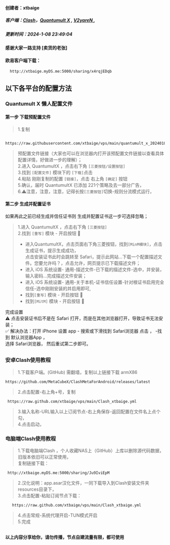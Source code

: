 #### 创建者：xtbaige  
##### 客户端：[Clash](#clash)，[Quantumult X](#quantumult-x) , [V2yareN ](#v2yaren),
##### 更新时间：2024-1-08 23:49:04
#### 感谢大家一路支持 [卖货的老张]  
#### 欧易客户端下载：  
      http://xtbaige.myDS.me:5000/sharing/x4rqjEDqb

## 以下各平台的配置方法
   ### Quantumult X 懒人配置文件  
#### 第一步 下载预配置文件  
> 1.复制  

       https://raw.githubusercontent.com/xtbaige/vps/main/quantumult_x_20240108.conf  

> 预配置文件链接（大家也可以在浏览器内打开该预配置文件链接以查看具体配置详情，好做进一步的理解）；  
> 2.进入 QuantumultX ，点击右下角 `[三菱按钮/设置按钮]`  
> 3.找到 `[配置文件]` 模块下的 `[下载]`点击  
> 4.粘贴 刚刚复制的配置 `[链接]`，点击 右上角 `[确定]` 按钮  
> 5.确认，届时 QuantumultX 已添加 221个策略及去一部分广告，  
> 6.⚠️注意，注意，注意，记得长按`[三菱按钮]`切换-规则分流模式运行，  
#### 第二步 生成并配置证书   
如果再此之前已经生成并信任证书则 生成并配置证书这一步可选择忽略；  
> 1.进入 QuantumultX ，点击右下角 `[三菱按钮]`  
> 2.找到 `[重写]` 模块 - 开启按钮 🔘  
> + 进入QuantumultX，点击页面右下角三菱按钮，找到`[MinM模块]`，点击生成证书，提示生成成功，  
点击安装证书此时会跳转至 Safari，提示此网站...下载一个配置描述文件。您要允许吗？，点击允许，网页提示已下载描述文件；  
> + 进入 iOS 系统设置- 通用-描述文件-已下载的描述文件-选中，并安装，输入密码...完成描述文件安装；  
> + 进入 iOS 系统设置- 通用-关于本机-证书信任设置-针对根证书启用完全信任-选中刚刚安装的并启用即可,  
> + 找到`[重写]` 模块 - 开启按钮 🔘  
> + 找到`[MitM]` 模块 - 开启按钮 🔘  

完成设置  
⚠️ 点击安装证书后不是在 Safari 打开，而是在其他浏览器打开，导致证书无法安装；    
✅ 解决办法：打开 iPhone 设置 app - 搜索或下滑找到 Safari浏览器 点击 ， -找到 默认浏览器App ，  
选择 Safari浏览器， 然后重试第二步即可。  
 ## 
 ### 安卓Clash使用教程
> 1.下载客户端。(GitHub) 需翻墙，复制以上链接下载 armX86  

    https://github.com/MetaCubeX/ClashMetaForAndroid/releases/latest  
> 2.点击配置-右上角+号，复制
> 
     https://raw.github.com/xtbaige/vps/main/Clash_xtbaige.yml

> 3.输入名称-URL输入以上订阅节点-右上角保存-返回配置在文件名上点个勾，  
> 4.点击启动，
> 
 ### 电脑端Clash使用教程  
>  1.下载电脑端Clash ，个人收藏NAS上（GitHub）上库以删除源代码数据，旧版本依旧可以正常使用，  
     复制链接下载：
>
     http://xtbaige.myDS.me:5000/sharing/Ju9IviEpM
 > 2.汉化说明：app.asar汉化文件，一同下载导入到Clash安装文件夹resources目录下，  
>  3.点击配置-粘贴订阅节点下载：  
> 
       https://raw.github.com/xtbaige/vps/main/Clash_xtbaige.yml
>  4.点击常规-系统代理开启-TUN模式开启  
>  5.完成  

 ## 

###  `以上内容分享给你，请勿传播，节点自建流量有限，都可使用`  
